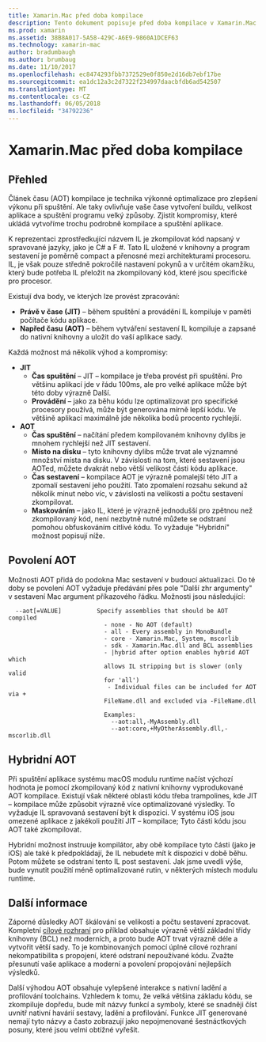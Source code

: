 ```yaml
---
title: Xamarin.Mac před doba kompilace
description: Tento dokument popisuje před doba kompilace v Xamarin.Mac. Porovná AOT kompilace JIT – kompilace, vysvětluje, jak povolit AOT a se podíváme na hybridní AOT.
ms.prod: xamarin
ms.assetid: 38B8A017-5A58-429C-A6E9-9860A1DCEF63
ms.technology: xamarin-mac
author: bradumbaugh
ms.author: brumbaug
ms.date: 11/10/2017
ms.openlocfilehash: ec8474293fbb7372529e0f850e2d16db7ebf17be
ms.sourcegitcommit: ea1dc12a3c2d7322f234997daacbfdb6ad542507
ms.translationtype: MT
ms.contentlocale: cs-CZ
ms.lasthandoff: 06/05/2018
ms.locfileid: "34792236"
---
```

# <a name="xamarinmac-ahead-of-time-compilation"></a>Xamarin.Mac před doba kompilace

## <a name="overview"></a>Přehled

Článek času (AOT) kompilace je technika výkonné optimalizace pro zlepšení výkonu při spuštění. Ale taky ovlivňuje vaše čase vytvoření buildu, velikost aplikace a spuštění programu velký způsoby. Zjistit kompromisy, které ukládá vytvoříme trochu podrobně kompilace a spuštění aplikace.

K reprezentaci zprostředkující názvem IL je zkompilovat kód napsaný v spravované jazyky, jako je C# a F #. Tato IL uložené v knihovny a program sestavení je poměrně compact a přenosné mezi architekturami procesoru. IL, je však pouze středně pokročilé nastavení pokynů a v určitém okamžiku, který bude potřeba IL přeložit na zkompilovaný kód, které jsou specifické pro procesor.

Existují dva body, ve kterých lze provést zpracování:

- **Právě v čase (JIT)** – během spuštění a provádění IL kompiluje v paměti počítače kódu aplikace.
- **Napřed času (AOT)** – během vytváření sestavení IL kompiluje a zapsané do nativní knihovny a uložit do vaší aplikace sady.

Každá možnost má několik výhod a kompromisy:

- **JIT**
  - **Čas spuštění** – JIT – kompilace je třeba provést při spuštění. Pro většinu aplikací jde v řádu 100ms, ale pro velké aplikace může být této doby výrazně Další.
  - **Provádění** – jako za běhu kódu lze optimalizovat pro specifické procesory používá, může být generována mírně lepší kódu. Ve většině aplikací maximálně jde několika bodů procento rychlejší.
- **AOT**
  - **Čas spuštění** – načítání předem kompilovaném knihovny dylibs je mnohem rychlejší než JIT sestavení.
  - **Místo na disku** – tyto knihovny dylibs může trvat ale významné množství místa na disku. V závislosti na tom, které sestavení jsou AOTed, můžete dvakrát nebo větší velikost části kódu aplikace.
  - **Čas sestavení** – kompilace AOT je výrazně pomalejší této JIT a zpomalí sestavení jeho použití. Tato zpomalení rozsahu sekund až několik minut nebo víc, v závislosti na velikosti a počtu sestavení zkompilovat.
  - **Maskováním** – jako IL, které je výrazně jednodušší pro zpětnou než zkompilovaný kód, není nezbytně nutné můžete se odstraní pomohou obfuskováním citlivé kódu. To vyžaduje "Hybridní" možnost popisují níže.

## <a name="enabling-aot"></a>Povolení AOT

Možnosti AOT přidá do podokna Mac sestavení v budoucí aktualizaci. Do té doby se povolení AOT vyžaduje předávání přes pole "Další zhr argumenty" v sestavení Mac argument příkazového řádku. Možnosti jsou následující:


      --aot[=VALUE]          Specify assemblies that should be AOT compiled
                               - none - No AOT (default)
                               - all - Every assembly in MonoBundle
                               - core - Xamarin.Mac, System, mscorlib
                               - sdk - Xamarin.Mac.dll and BCL assemblies
                               - |hybrid after option enables hybrid AOT which
                               allows IL stripping but is slower (only valid
                               for 'all')
                                - Individual files can be included for AOT via +
                               FileName.dll and excluded via -FileName.dll

                               Examples:
                                 --aot:all,-MyAssembly.dll
                                 --aot:core,+MyOtherAssembly.dll,-mscorlib.dll



## <a name="hybrid-aot"></a>Hybridní AOT

Při spuštění aplikace systému macOS modulu runtime načíst výchozí hodnota je pomocí zkompilovaný kód z nativní knihovny vyprodukované AOT kompilace. Existují však některé oblasti kódu třeba trampolines, kde JIT – kompilace může způsobit výrazně více optimalizované výsledky. To vyžaduje IL spravovaná sestavení být k dispozici. V systému iOS jsou omezené aplikace z jakékoli použití JIT – kompilace; Tyto části kódu jsou AOT také zkompilovat.

Hybridní možnost instruuje kompilátor, aby obě kompilace tyto části (jako je iOS) ale také k předpokládají, že IL nebudete mít k dispozici v době běhu. Potom můžete se odstraní tento IL post sestavení. Jak jsme uvedli výše, bude vynutit použití méně optimalizované rutin, v některých místech modulu runtime.

## <a name="further-considerations"></a>Další informace

Záporné důsledky AOT škálování se velikosti a počtu sestavení zpracovat. Kompletní [cílové rozhraní](~/mac/platform/target-framework.md) pro příklad obsahuje výrazně větší základní třídy knihovny (BCL) než moderních, a proto bude AOT trvat výrazně déle a vytvořit větší sady. To je kombinovaných pomocí úplné cílové rozhraní nekompatibilita s propojení, které odstraní nepoužívané kódu. Zvažte přesunutí vaše aplikace a moderní a povolení propojování nejlepších výsledků.

Další výhodou AOT obsahuje vylepšené interakce s nativní ladění a profilování toolchains. Vzhledem k tomu, že velká většina základu kódu, se zkompiluje dopředu, bude mít názvy funkcí a symboly, které se snadněji číst uvnitř nativní havárií sestavy, ladění a profilování. Funkce JIT generované nemají tyto názvy a často zobrazují jako nepojmenované šestnáctkových posuny, které jsou velmi obtížné vyřešit.

